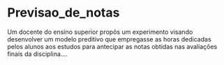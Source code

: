 # Previsao_de_notas
Um docente do ensino superior propôs um experimento visando desenvolver um modelo preditivo que empregasse as horas dedicadas pelos alunos aos estudos para antecipar as notas obtidas nas avaliações finais da disciplina....
